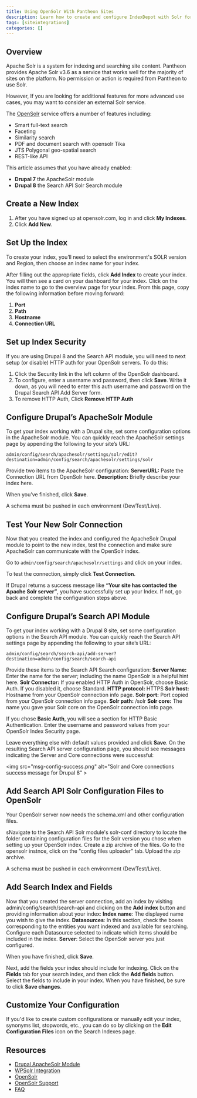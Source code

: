 ```yaml
---
title: Using OpenSolr With Pantheon Sites
description: Learn how to create and configure IndexDepot with Solr for advanced indexing features for your Drupal or WordPress sites.
tags: [siteintegrations]
categories: []
---
```

## Overview

Apache Solr is a system for indexing and searching site content. Pantheon provides Apache Solr v3.6 as a service that works well for the majority of sites on the platform. No permission or action is required from Pantheon to use Solr.

However, If you are looking for additional features for more advanced use cases, you may want to consider an external Solr service.

The [OpenSolr](https://www.opensolr.com/) service offers a number of features including:

- Smart full-text search
- Faceting
- Similarity search
- PDF and document search with opensolr Tika
- JTS Polygonal geo-spatial search
- REST-like API

<Alert title="Note" type="info">

This article assumes that you have already enabled:
- **Drupal 7** the ApacheSolr module
- **Drupal 8** the Search API Solr Search module

</Alert>

## Create a New Index

1. After you have signed up at opensolr.com, log in and click **My Indexes**.
2. Click **Add New**.

## Set Up the Index

To create your index, you’ll need to select the environment's SOLR version and Region, then choose an index name for your index. 

After filling out the appropriate fields, click **Add Index** to create your index. You will then see a card on your dashboard for your index. Click on the index name to go to the overview page for your index. From this page, copy the following information before moving forward:

1. **Port**
2. **Path**
3. **Hostname**
2. **Connection URL**

## Set up Index Security

If you are using Drupal 8 and the Search API module, you will need to next setup (or disable) HTTP auth for your OpenSolr servers. To do this:

1. Click the Security link in the left column of the OpenSolr dashboard.
2. To configure, enter a username and password, then click **Save**. Write it down, as you will need to enter this auth username and password on the Drupal Search API Add Server form.
3. To remove HTTP Auth, Click **Remove HTTP Auth**


<tablist>
<Tab title="Drupal 7" id="d7-3">

## Configure Drupal’s ApacheSolr Module

To get your index working with a Drupal site, set some configuration options in the ApacheSolr module. You can quickly reach the ApacheSolr settings page by appending the following to your site’s URL:

```
admin/config/search/apachesolr/settings/solr/edit?destination=admin/config/search/apachesolr/settings/solr
```

Provide two items to the ApacheSolr configuration:
**ServerURL:** Paste the Connection URL from OpenSolr here.
**Description:** Briefly describe your index here.

When you’ve finished, click **Save**.

<Alert title="Warning" type="danger">

A schema must be pushed in each environment (Dev/Test/Live).

</Alert>

## Test Your New Solr Connection

Now that you created the index and configured the ApacheSolr Drupal module to point to the new index, test the connection and make sure ApacheSolr can communicate with the OpenSolr index.

Go to `admin/config/search/apachesolr/settings` and click on your index.

To test the connection, simply click **Test Connection**.

If Drupal returns a success message like **“Your site has contacted the Apache Solr server”**, you have successfully set up your Index. If not, go back and complete the configuration steps above.
</tab>

<Tab title="Drupal 8" id="d8-2">

## Configure Drupal’s Search API Module

To get your index working with a Drupal 8 site, set some configuration options in the Search API module. You can quickly reach the Search API settings page by appending the following to your site’s URL:

```
admin/config/search/search-api/add-server?destination=admin/config/search/search-api
```

Provide these items to the Search API Search configuration:
**Server Name:** Enter the name for the server; including the name OpenSolr is a helpful hint here.
**Solr Connector:** If you enabled HTTP Auth in OpenSolr, choose Basic Auth. If you disabled it, choose Standard.
**HTTP protocol:** HTTPS
**Solr host:** Hostname from your OpenSolr connection info page.
**Solr port:** Port copied from your OpenSolr connection info page.
**Solr path:** /solr
**Solr core:** The name you gave your Solr core on the OpenSolr connection info page.

<Alert title="Note" type="info">

If you chose **Basic Auth**, you will see a section for HTTP Basic Authentication. Enter the username and password values from your OpenSolr Index Security page.

</Alert> 

Leave everything else with default values provided and click **Save**.
On the resulting Search API server configuration page, you should see messages indicating the Server and Core connections were successful:

<img src="msg-config-success.png" alt="Solr and Core connections success message for Drupal 8" \>

## Add Search API Solr Configuration Files to OpenSolr

Your OpenSolr server now needs the schema.xml and other configuration files. 

sNavigate to the Search API Solr module's solr-conf directory to locate the folder containing configuration files for the Solr version you chose when setting up your OpenSolr index.
Create a zip archive of the files.
Go to the opensolr instnce, click on the "config files uploader" tab.
Upload the zip archive.


<Alert title="Warning" type="danger">

A schema must be pushed in each environment (Dev/Test/Live).

</Alert>

## Add Search Index and Fields

Now that you created the server connection, add an index by visiting admin/config/search/search-api and clicking on the **Add index** button and providing information about your index:
**Index name**: The displayed name you wish to give the index.
**Datasources**: In this section, check the boxes corresponding to the entities you want indexed and available for searching. Configure each Datasource selected to indicate which items should be included in the index.
**Server**: Select the OpenSolr server you just configured.

When you have finished, click **Save**.

Next, add the fields your index should include for indexing. Click on the **Fields** tab for your search index, and then click the **Add fields** button. Select the fields to include in your index. When you have finished, be sure to click **Save changes**.


</tab>
</tablist>

## Customize Your Configuration

If you'd like to create custom configurations or manually edit your index, synonyms list, stopwords, etc., you can do so by clicking on the **Edit Configuration Files** icon on the Search Indexes page.

## Resources

- [Drupal ApacheSolr Module](https://drupal.org/project/apachesolr) 
- [WPSolr Integration](https://opensolr.com/faq/view/wpsolr)
- [OpenSolr](https://www.opensolr.com/)
- [OpenSolr Support](https://www.opensolr.com/faq)
- [FAQ](/faq)
